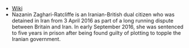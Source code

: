 - [Wiki](https://en.wikipedia.org/wiki/Nazanin_Zaghari-Ratcliffe)
- Nazanin Zaghari-Ratcliffe is an Iranian-British dual citizen who was detained in Iran from 3 April 2016 as part of a long running dispute between Britain and Iran. In early September 2016, she was sentenced to five years in prison after being found guilty of plotting to topple the Iranian government.